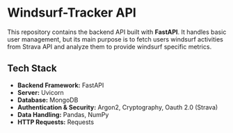 # Windsurf-Tracker API

This repository contains the backend API built with **FastAPI**. It handles basic user management, but its main purpose is to fetch users windsurf activities from Strava API and analyze them to provide windsurf specific metrics.

## Tech Stack

- **Backend Framework:** FastAPI
- **Server:** Uvicorn
- **Database:** MongoDB
- **Authentication & Security:** Argon2, Cryptography, Oauth 2.0 (Strava)
- **Data Handling:** Pandas, NumPy
- **HTTP Requests:** Requests
